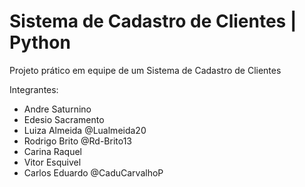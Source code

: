 # Sistema de Cadastro de Clientes | Python

Projeto prático em equipe de um Sistema de Cadastro de Clientes


Integrantes: 
- Andre Saturnino
- Edesio Sacramento
- Luiza Almeida @Lualmeida20
- Rodrigo Brito @Rd-Brito13
- Carina Raquel
- Vitor Esquivel
- Carlos Eduardo @CaduCarvalhoP
